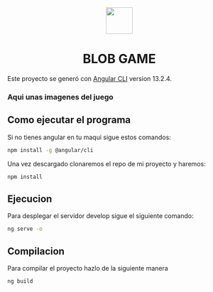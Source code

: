 <div align='center' width="190">
<img src="https://images.rawpixel.com/image_png_800/czNmcy1wcml2YXRlL3Jhd3BpeGVsX2ltYWdlcy93ZWJzaXRlX2NvbnRlbnQvdjc5MC1udW5ueS0xNS5wbmc.png?s=IqwqHm9Ux59no6IMU_OU8p90XUXI5eETnK5eDUU6idg" width="60">
<h1> BLOB GAME </H1>
</div>

Este proyecto se generó con [Angular CLI](https://github.com/angular/angular-cli) version 13.2.4.

### Aqui unas imagenes del juego

## Como ejecutar el programa

Si no tienes angular en tu maqui sigue estos comandos:

```bash
npm install -g @angular/cli
```

Una vez descargado clonaremos el repo de mi proyecto y haremos:

```bash
npm install
```

## Ejecucion

Para desplegar el servidor develop sigue el siguiente comando:

```bash
ng serve -o
```

## Compilacion

Para compilar el proyecto hazlo de la siguiente manera

```bash
ng build
```
